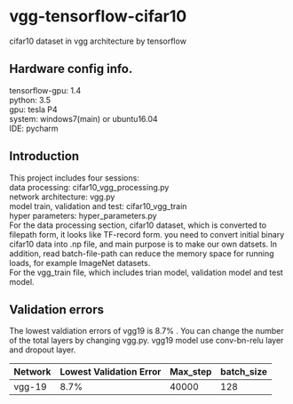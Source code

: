 # vgg-tensorflow-cifar10
cifar10 dataset in vgg architecture by tensorflow
## Hardware config info.
tensorflow-gpu: 1.4  
python: 3.5  
gpu: tesla P4  
system: windows7(main) or ubuntu16.04  
IDE: pycharm  
## Introduction
This project includes four sessions:  
data processing: cifar10_vgg_processing.py  
network architecture: vgg.py  
model train, validation and test: cifar10_vgg_train  
hyper parameters: hyper_parameters.py  
For the data processing section, cifar10 dataset, which is converted to filepath form, it looks like TF-record form. you need to convert initial binary cifar10 data into .np file, and main purpose is to make our own datsets. In addition, read batch-file-path can reduce the memory space for running loads, for example ImageNet datasets.  
For the vgg_train file, which includes trian model, validation model and test model.  
## Validation errors
The lowest valdiation errors of vgg19 is 8.7% . You can change the number of the total layers by changing  vgg.py. vgg19 model 
use conv-bn-relu layer and dropout layer.

Network | Lowest Validation Error | Max_step | batch_size
------- | ----------------------- | -------- | -----------
vgg-19 |        8.7%              |   40000  |  128






